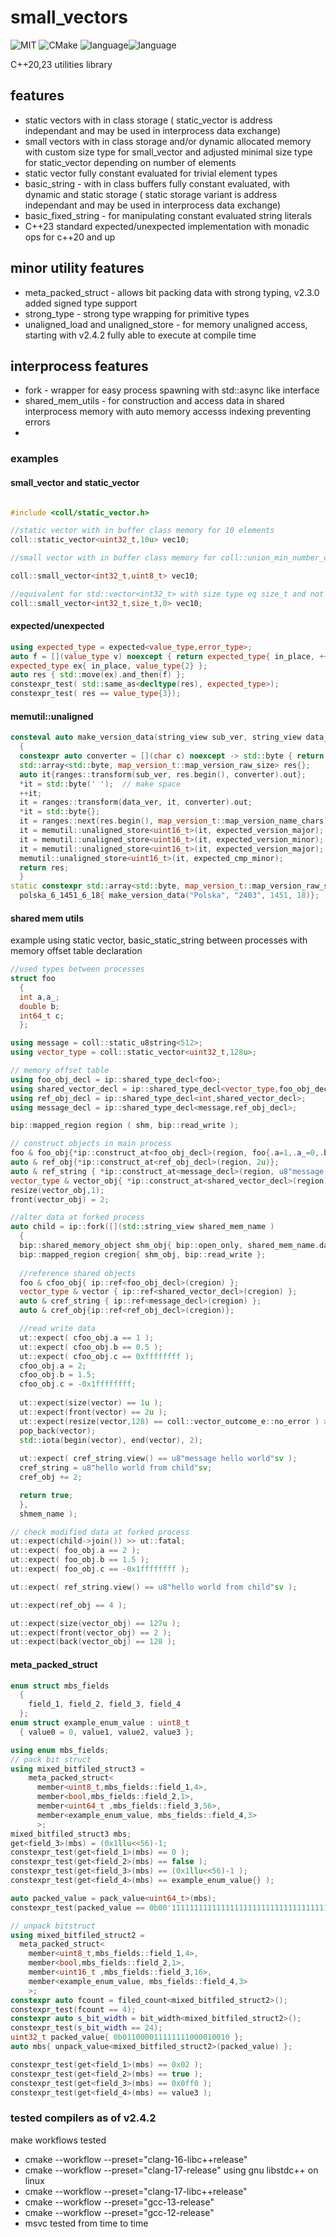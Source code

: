 # small_vectors 
![MIT](https://img.shields.io/badge/license-MIT-blue.svg) ![CMake](https://github.com/arturbac/fixed_math/workflows/CMake/badge.svg)
![language](https://img.shields.io/badge/language-C%2B%2B20-blue.svg)![language](https://img.shields.io/badge/language-C%2B%2B23-red.svg) 

C++20,23 utilities library

## features
* static vectors with in class storage ( static_vector is address independant and may be used in interprocess data exchange)
* small vectors with in class storage and/or dynamic allocated memory with custom size type for small_vector and adjusted minimal size type for static_vector depending on number of elements
* static vector fully constant evaluated for trivial element types
* basic_string - with in class buffers fully constant evaluated, with dynamic and static storage ( static storage variant is address independant and may be used in interprocess data exchange)
* basic_fixed_string - for manipulating constant evaluated string literals
* C++23 standard expected/unexpected implementation with monadic ops for c++20 and up

## minor utility features

* meta_packed_struct - allows bit packing data with strong typing, v2.3.0 added signed type support
* strong_type - strong type wrapping for primitive types
* unaligned_load and unaligned_store - for memory unaligned access, starting with v2.4.2 fully able to execute at compile time

## interprocess features
* fork - wrapper for easy process spawning with std::async like interface
* shared_mem_utils - for construction and access data in shared interprocess memory with auto memory accesss indexing preventing errors
* 
### examples

#### small_vector and static_vector
```C++

#include <coll/static_vector.h>

//static vector with in buffer class memory for 10 elements
coll::static_vector<uint32_t,10u> vec10;

//small vector with in buffer class memory for coll::union_min_number_of_elements<int32_t,uint8_t>

coll::small_vector<int32_t,uint8_t> vec10;

//equivalent for std::vector<int32_t> with size type eq size_t and not in class buffer memory
coll::small_vector<int32_t,size_t,0> vec10;

```

#### expected/unexpected
```C++
using expected_type = expected<value_type,error_type>;
auto f = [](value_type v) noexcept { return expected_type{ in_place, ++v}; };
expected_type ex{ in_place, value_type{2} };
auto res { std::move(ex).and_then(f) };
constexpr_test( std::same_as<decltype(res), expected_type>);
constexpr_test( res == value_type{3});
```
#### memutil::unaligned
```C++
consteval auto make_version_data(string_view sub_ver, string_view data_ver, uint16_t ver_minor, uint16_t comp_minor)
  {
  constexpr auto converter = [](char c) noexcept -> std::byte { return static_cast<std::byte>(c); };
  std::array<std::byte, map_version_t::map_version_raw_size> res{};
  auto it{ranges::transform(sub_ver, res.begin(), converter).out};
  *it = std::byte(' ');  // make space
  ++it;
  it = ranges::transform(data_ver, it, converter).out;
  *it = std::byte{};
  it = ranges::next(res.begin(), map_version_t::map_version_name_chars);
  it = memutil::unaligned_store<uint16_t>(it, expected_version_major);
  it = memutil::unaligned_store<uint16_t>(it, expected_version_minor);
  it = memutil::unaligned_store<uint16_t>(it, expected_version_major);
  memutil::unaligned_store<uint16_t>(it, expected_cmp_minor);
  return res;
  }
static constexpr std::array<std::byte, map_version_t::map_version_raw_size> 
  polska_6_1451_6_18{ make_version_data("Polska", "2403", 1451, 18)};
```
#### shared mem utils
example using static vector, basic_static_string between processes with memory offset table declaration
```C++
//used types between processes
struct foo
  {
  int a,a_;
  double b;
  int64_t c;
  };

using message = coll::static_u8string<512>;
using vector_type = coll::static_vector<uint32_t,128u>;

// memory offset table
using foo_obj_decl = ip::shared_type_decl<foo>;
using shared_vector_decl = ip::shared_type_decl<vector_type,foo_obj_decl>;
using ref_obj_decl = ip::shared_type_decl<int,shared_vector_decl>;
using message_decl = ip::shared_type_decl<message,ref_obj_decl>;

bip::mapped_region region ( shm, bip::read_write );

// construct objects in main process
foo & foo_obj{*ip::construct_at<foo_obj_decl>(region, foo{.a=1,.a_=0,.b=0.5, .c=0xffffffff })};
auto & ref_obj{*ip::construct_at<ref_obj_decl>(region, 2u)};
auto & ref_string { *ip::construct_at<message_decl>(region, u8"message hello world"sv) };
vector_type & vector_obj{ *ip::construct_at<shared_vector_decl>(region) };
resize(vector_obj,1);
front(vector_obj) = 2;

//alter data at forked process
auto child = ip::fork([](std::string_view shared_mem_name )
  {
  bip::shared_memory_object shm_obj{ bip::open_only, shared_mem_name.data() , bip::read_write };
  bip::mapped_region cregion{ shm_obj, bip::read_write };
  
  //reference shared objects
  foo & cfoo_obj{ ip::ref<foo_obj_decl>(cregion) };
  vector_type & vector { ip::ref<shared_vector_decl>(cregion) };
  auto & cref_string { ip::ref<message_decl>(cregion) };
  auto & cref_obj{ip::ref<ref_obj_decl>(cregion)};

  //read write data
  ut::expect( cfoo_obj.a == 1 );
  ut::expect( cfoo_obj.b == 0.5 );
  ut::expect( cfoo_obj.c == 0xffffffff );
  cfoo_obj.a = 2;
  cfoo_obj.b = 1.5;
  cfoo_obj.c = -0x1ffffffff;
  
  ut::expect(size(vector) == 1u );
  ut::expect(front(vector) == 2u );
  ut::expect(resize(vector,128) == coll::vector_outcome_e::no_error ) >> ut::fatal;
  pop_back(vector);
  std::iota(begin(vector), end(vector), 2);
  
  ut::expect( cref_string.view() == u8"message hello world"sv );
  cref_string = u8"hello world from child"sv;
  cref_obj += 2;

  return true;
  },
  shmem_name );

// check modified data at forked process
ut::expect(child->join()) >> ut::fatal;
ut::expect( foo_obj.a == 2 );
ut::expect( foo_obj.b == 1.5 );
ut::expect( foo_obj.c == -0x1ffffffff );

ut::expect( ref_string.view() == u8"hello world from child"sv );

ut::expect(ref_obj == 4 );

ut::expect(size(vector_obj) == 127u );
ut::expect(front(vector_obj) == 2 );
ut::expect(back(vector_obj) == 128 );
```

#### meta_packed_struct
```C++
enum struct mbs_fields 
  {
    field_1, field_2, field_3, field_4
  };
enum struct example_enum_value : uint8_t
  { value0 = 0, value1, value2, value3 };

using enum mbs_fields;
// pack bit struct
using mixed_bitfiled_struct3 = 
    meta_packed_struct<
      member<uint8_t,mbs_fields::field_1,4>,
      member<bool,mbs_fields::field_2,1>,
      member<uint64_t ,mbs_fields::field_3,56>,
      member<example_enum_value, mbs_fields::field_4,3>
      >;
mixed_bitfiled_struct3 mbs;
get<field_3>(mbs) = (0x1llu<<56)-1;
constexpr_test(get<field_1>(mbs) == 0 );
constexpr_test(get<field_2>(mbs) == false );
constexpr_test(get<field_3>(mbs) == (0x1llu<<56)-1 );
constexpr_test(get<field_4>(mbs) == example_enum_value{} );

auto packed_value = pack_value<uint64_t>(mbs);
constexpr_test(packed_value == 0b00'11111111111111111111111111111111111111111111111111111111'0'0000 );

// unpack bitstruct
using mixed_bitfiled_struct2 = 
  meta_packed_struct<
    member<uint8_t,mbs_fields::field_1,4>,
    member<bool,mbs_fields::field_2,1>,
    member<uint16_t ,mbs_fields::field_3,16>,
    member<example_enum_value, mbs_fields::field_4,3>
    >;
constexpr auto fcount = filed_count<mixed_bitfiled_struct2>();
constexpr_test(fcount == 4);
constexpr auto s_bit_width = bit_width<mixed_bitfiled_struct2>();
constexpr_test(s_bit_width == 24);
uint32_t packed_value{ 0b011000011111111000010010 };
auto mbs{ unpack_value<mixed_bitfiled_struct2>(packed_value) };

constexpr_test(get<field_1>(mbs) == 0x02 );
constexpr_test(get<field_2>(mbs) == true );
constexpr_test(get<field_3>(mbs) == 0x0ff0 );
constexpr_test(get<field_4>(mbs) == value3 );
```
### tested compilers as of v2.4.2

make workflows tested
* cmake --workflow --preset="clang-16-libc++release"
* cmake --workflow --preset="clang-17-release" using gnu libstdc++ on linux
* cmake --workflow --preset="clang-17-libc++release"
* cmake --workflow --preset="gcc-13-release"
* cmake --workflow --preset="gcc-12-release"
* msvc tested from time to time
